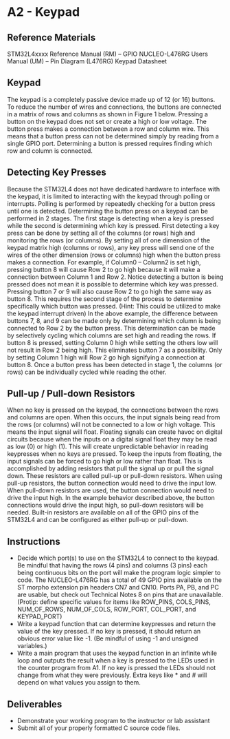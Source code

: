 # A2 - Keypad

## Reference Materials
STM32L4xxxx Reference Manual (RM) – GPIO
NUCLEO-L476RG Users Manual (UM) – Pin Diagram (L476RG)
Keypad Datasheet

## Keypad
The keypad is a completely passive device made up of 12 (or 16) buttons. To reduce the number of wires and connections, the buttons are connected in a matrix of rows and columns as shown in Figure 1 below. Pressing a button on the keypad does not set or create a high or low voltage. The button press makes a connection between a row and column wire. This means that a button press can not be determined simply by reading from a single GPIO port. Determining a button is pressed requires finding which row and column is connected. 

## Detecting Key Presses
Because the STM32L4 does not have dedicated hardware to interface with the keypad, it is limited to interacting with the keypad through polling or interrupts. Polling is performed by repeatedly checking for a button press until one is detected. Determining the button press on a keypad can be performed in 2 stages. The first stage is detecting when a key is pressed while the second is determining which key is pressed. First detecting a key press can be done by setting all of the columns (or rows) high and monitoring the rows (or columns). By setting all of one dimension of the keypad matrix high (columns or rows), any key press will send one of the wires of the other dimension (rows or columns) high when the button press makes a connection. For example, if Column0 – Column2 is set high, pressing button 8 will cause Row 2 to go high because it will make a connection between Column 1 and Row 2. Notice detecting a button is being pressed does not mean it is possible to determine which key was pressed. Pressing button 7 or 9 will also cause Row 2 to go high the same way as button 8. This requires the second stage of the process to determine specifically which button was pressed. (Hint: This could be utilized to make the keypad interrupt driven) 
In the above example, the difference between buttons 7, 8, and 9 can be made only by determining which column is being connected to Row 2 by the button press. This determination can be made by selectively cycling which columns are set high and reading the rows. If button 8 is pressed, setting Column 0 high while setting the others low will not result in Row 2 being high. This eliminates button 7 as a possibility. Only by setting Column 1 high will Row 2 go high signifying a connection at button 8. Once a button press has been detected in stage 1, the columns (or rows) can be individually cycled while reading the other.

## Pull-up / Pull-down Resistors
When no key is pressed on the keypad, the connections between the rows and columns are open. When this occurs, the input signals being read from the rows (or columns) will not be connected to a low or high voltage. This means the input signal will float. Floating signals can create havoc on digital circuits because when the inputs on a digital signal float they may be read as low (0) or high (1). This will create unpredictable behavior in reading keypresses when no keys are pressed. To keep the inputs from floating, the input signals can be forced to go high or low rather than float. This is accomplished by adding resistors that pull the signal up or pull the signal down. These resistors are called pull-up or pull-down resistors. When using pull-up resistors, the button connection would need to drive the input low. When pull-down resistors are used, the button connection would need to drive the input high. In the example behavior described above, the button connections would drive the input high, so pull-down resistors will be needed. Built-in resistors are available on all of the GPIO pins of the STM32L4 and can be configured as either pull-up or pull-down.

## Instructions
- Decide which port(s) to use on the STM32L4 to connect to the keypad. Be mindful that having the rows (4 pins) and columns (3 pins) each being continuous bits on the port will make the program logic simpler to code. The NUCLEO-L476RG has a total of 49 GPIO pins available on the ST morpho extension pin headers CN7 and CN10. Ports PA, PB, and PC are usable, but check out Technical Notes 8 on pins that are unavailable. (Protip: define specific values for items like ROW_PINS, COLS_PINS, NUM_OF_ROWS, NUM_OF_COLS, ROW_PORT, COL_PORT, and KEYPAD_PORT)
- Write a keypad function that can determine keypresses and return the value of the key pressed. If no key is pressed, it should return an obvious error value like -1. (Be mindful of using -1 and unsigned variables.)
- Write a main program that uses the keypad function in an infinite while loop and outputs the result when a key is pressed to the LEDs used in the counter program from A1. If no key is pressed the LEDs should not change from what they were previously. Extra keys like * and # will depend on what values you assign to them.

## Deliverables
- Demonstrate your working program to the instructor or lab assistant
- Submit all of your properly formatted C source code files. 



